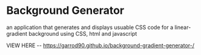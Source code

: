 # Background Generator
an application that generates and displays usuable CSS code for a linear-gradient background using CSS, html and javascript

VIEW HERE -- https://garrod90.github.io/background-gradient-generator-/ 
